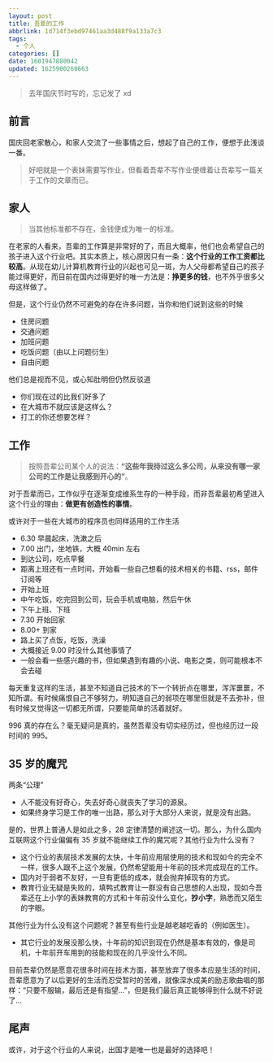 ```yaml
---
layout: post
title: 吾辈的工作
abbrlink: 1d714f3ebd97461aa3d488f9a133a7c3
tags:
  - 个人
categories: []
date: 1601947880042
updated: 1625900260663
---
```


> 去年国庆节时写的，忘记发了 xd

## 前言

国庆回老家散心，和家人交流了一些事情之后，想起了自己的工作，便想于此浅谈一番。

> 好吧就是一个表妹需要写作业，但看着吾辈不写作业便缠着让吾辈写一篇关于工作的文章而已。

## 家人

> 当其他标准都不存在，金钱便成为唯一的标准。

在老家的人看来，吾辈的工作算是非常好的了，而且大概率，他们也会希望自己的孩子进入这个行业吧。其实本质上，核心原因只有一条：**这个行业的工作工资都比较高**。从现在幼儿计算机教育行业的兴起也可见一斑，为人父母都希望自己的孩子能过得更好，而目前在国内过得更好的唯一方法是：**挣更多的钱**，也不外乎很多父母这样做了。

但是，这个行业仍然不可避免的存在许多问题，当你和他们说到这些的时候

- 住房问题
- 交通问题
- 加班问题
- 吃饭问题（由以上问题衍生）
- 自由问题

他们总是视而不见，或心知肚明但仍然反驳道

- 你们现在过的比我们好多了
- 在大城市不就应该是这样么？
- 打工的你还想要怎样？

## 工作

> 按照吾辈公司某个人的说法：**“这些年我待过这么多公司，从来没有哪一家公司的工作是让我感到开心的”**。

对于吾辈而已，工作似乎在逐渐变成维系生存的一种手段，而非吾辈最初希望进入这个行业的理由：**做更有创造性的事情**。

或许对于一些在大城市的程序员也同样适用的工作生活

- 6.30 早晨起床，洗漱之后
- 7.00 出门，坐地铁，大概 40min 左右
- 到达公司，吃点早餐
- 距离上班还有一点时间，开始看一些自己想看的技术相关的书籍、rss，邮件订阅等
- 开始上班
- 中午吃饭，吃完回到公司，玩会手机或电脑，然后午休
- 下午上班、下班
- 7.30 开始回家
- 8.00+ 到家
- 路上买了点饭，吃饭，洗澡
- 大概接近 9.00 时没什么其他事情了
- 一般会看一些感兴趣的书，但如果遇到有趣的小说、电影之类，则可能根本不会去碰

每天重复这样的生活，甚至不知道自己技术的下一个转折点在哪里，浑浑噩噩，不知所谓。有时候痛恨自己不够努力，明知道自己的弱项在哪里但就是不去弥补，但有时候又觉得这一切都无所谓，只要能简单的活着就好。

996 真的存在么？毫无疑问是真的，虽然吾辈没有切实经历过，但也经历过一段时间的 995。

## 35 岁的魔咒

两条“公理”

- 人不能没有好奇心，失去好奇心就丧失了学习的源泉。
- 如果终身学习是工作的唯一出路，那么对于大部分人来说，就是没有出路。

是的，世界上普通人是如此之多，28 定律清楚的阐述这一切。那么，为什么国内互联网这个行业偏偏有 35 岁就不能继续工作的魔咒呢？其他行业为什么没有？

- 这个行业的表层技术发展的太快，十年前应用层使用的技术和现如今的完全不一样，很多人跟不上这个发展，仍然希望能用十年前的技术完成现在的工作。
- 国内对于弱者不友好，一旦有更低的成本，就会抛弃掉现有的方式。
- 教育行业无疑是失败的，填鸭式教育让一群没有自己思想的人出现，现如今吾辈还在上小学的表妹教育的方式和十年前没什么变化，**抄小字**，熟悉而又陌生的字眼。

其他行业为什么没有这个问题呢？甚至有些行业是越老越吃香的（例如医生）。

- 其它行业的发展没那么快，十年前的知识到现在仍然是基本有效的，像是司机，十年前开车用到的技能和现在的几乎没什么不同。

目前吾辈仍然是愿意花很多时间在技术方面，甚至放弃了很多本应是生活的时间，吾辈愿意为了以后更好的生活而忍受暂时的苦难，就像深水成美的励志歌曲唱的那样：“只要不服输，最后还是有指望...”，但是我们最后真正能够得到什么就不好说了...

## 尾声

或许，对于这个行业的人来说，出国才是唯一也是最好的选择吧！
